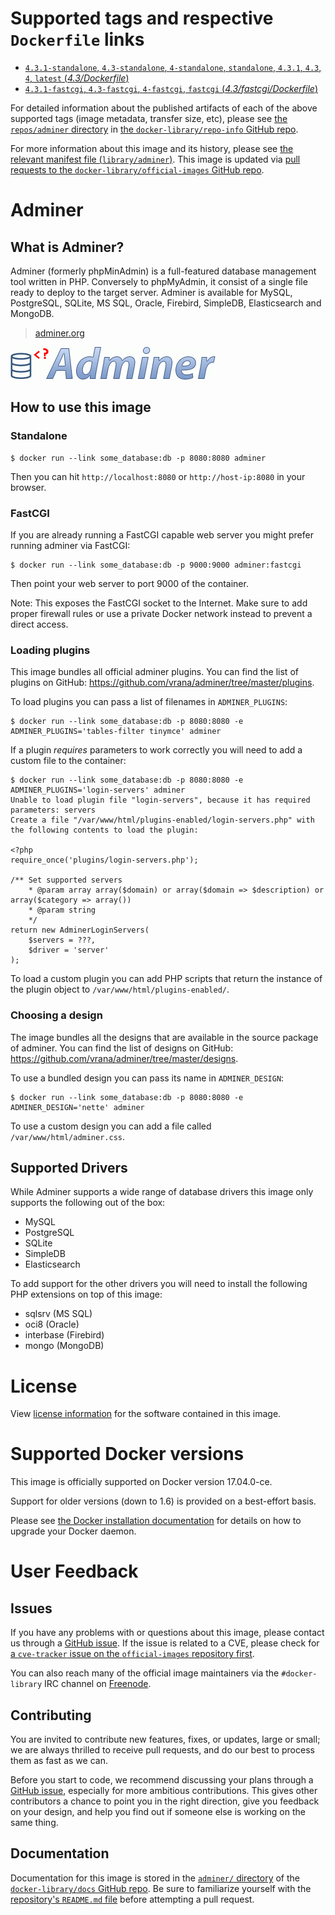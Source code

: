<!--

********************************************************************************

WARNING:

    DO NOT EDIT "adminer/README.md"

    IT IS AUTO-GENERATED

    (from the other files in "adminer/" combined with a set of templates)

********************************************************************************

-->

# Supported tags and respective `Dockerfile` links

-	[`4.3.1-standalone`, `4.3-standalone`, `4-standalone`, `standalone`, `4.3.1`, `4.3`, `4`, `latest` (*4.3/Dockerfile*)](https://github.com/TimWolla/docker-adminer/blob/e1aaa5a4a298198d739d794d239f97edcae0c1b8/4.3/Dockerfile)
-	[`4.3.1-fastcgi`, `4.3-fastcgi`, `4-fastcgi`, `fastcgi` (*4.3/fastcgi/Dockerfile*)](https://github.com/TimWolla/docker-adminer/blob/e1aaa5a4a298198d739d794d239f97edcae0c1b8/4.3/fastcgi/Dockerfile)

For detailed information about the published artifacts of each of the above supported tags (image metadata, transfer size, etc), please see [the `repos/adminer` directory](https://github.com/docker-library/repo-info/blob/master/repos/adminer) in [the `docker-library/repo-info` GitHub repo](https://github.com/docker-library/repo-info).

For more information about this image and its history, please see [the relevant manifest file (`library/adminer`)](https://github.com/docker-library/official-images/blob/master/library/adminer). This image is updated via [pull requests to the `docker-library/official-images` GitHub repo](https://github.com/docker-library/official-images/pulls?q=label%3Alibrary%2Fadminer).

# Adminer

## What is Adminer?

Adminer (formerly phpMinAdmin) is a full-featured database management tool written in PHP. Conversely to phpMyAdmin, it consist of a single file ready to deploy to the target server. Adminer is available for MySQL, PostgreSQL, SQLite, MS SQL, Oracle, Firebird, SimpleDB, Elasticsearch and MongoDB.

> [adminer.org](https://www.adminer.org)

![logo](https://raw.githubusercontent.com/docker-library/docs/95569c9119afe7b11a233105d398f99d93d2fcce/adminer/logo.png)

## How to use this image

### Standalone

	$ docker run --link some_database:db -p 8080:8080 adminer

Then you can hit `http://localhost:8080` or `http://host-ip:8080` in your browser.

### FastCGI

If you are already running a FastCGI capable web server you might prefer running adminer via FastCGI:

	$ docker run --link some_database:db -p 9000:9000 adminer:fastcgi

Then point your web server to port 9000 of the container.

Note: This exposes the FastCGI socket to the Internet. Make sure to add proper firewall rules or use a private Docker network instead to prevent a direct access.

### Loading plugins

This image bundles all official adminer plugins. You can find the list of plugins on GitHub: https://github.com/vrana/adminer/tree/master/plugins.

To load plugins you can pass a list of filenames in `ADMINER_PLUGINS`:

	$ docker run --link some_database:db -p 8080:8080 -e ADMINER_PLUGINS='tables-filter tinymce' adminer

If a plugin *requires* parameters to work correctly you will need to add a custom file to the container:

	$ docker run --link some_database:db -p 8080:8080 -e ADMINER_PLUGINS='login-servers' adminer
	Unable to load plugin file "login-servers", because it has required parameters: servers
	Create a file "/var/www/html/plugins-enabled/login-servers.php" with the following contents to load the plugin:
	
	<?php
	require_once('plugins/login-servers.php');
	
	/** Set supported servers
	    * @param array array($domain) or array($domain => $description) or array($category => array())
	    * @param string
	    */
	return new AdminerLoginServers(
	    $servers = ???,
	    $driver = 'server'
	);

To load a custom plugin you can add PHP scripts that return the instance of the plugin object to `/var/www/html/plugins-enabled/`.

### Choosing a design

The image bundles all the designs that are available in the source package of adminer. You can find the list of designs on GitHub: https://github.com/vrana/adminer/tree/master/designs.

To use a bundled design you can pass its name in `ADMINER_DESIGN`:

	$ docker run --link some_database:db -p 8080:8080 -e ADMINER_DESIGN='nette' adminer

To use a custom design you can add a file called `/var/www/html/adminer.css`.

## Supported Drivers

While Adminer supports a wide range of database drivers this image only supports the following out of the box:

-	MySQL
-	PostgreSQL
-	SQLite
-	SimpleDB
-	Elasticsearch

To add support for the other drivers you will need to install the following PHP extensions on top of this image:

-	sqlsrv (MS SQL)
-	oci8 (Oracle)
-	interbase (Firebird)
-	mongo (MongoDB)

# License

View [license information](https://github.com/vrana/adminer/blob/master/readme.txt) for the software contained in this image.

# Supported Docker versions

This image is officially supported on Docker version 17.04.0-ce.

Support for older versions (down to 1.6) is provided on a best-effort basis.

Please see [the Docker installation documentation](https://docs.docker.com/installation/) for details on how to upgrade your Docker daemon.

# User Feedback

## Issues

If you have any problems with or questions about this image, please contact us through a [GitHub issue](https://github.com/TimWolla/docker-adminer/issues). If the issue is related to a CVE, please check for [a `cve-tracker` issue on the `official-images` repository first](https://github.com/docker-library/official-images/issues?q=label%3Acve-tracker).

You can also reach many of the official image maintainers via the `#docker-library` IRC channel on [Freenode](https://freenode.net).

## Contributing

You are invited to contribute new features, fixes, or updates, large or small; we are always thrilled to receive pull requests, and do our best to process them as fast as we can.

Before you start to code, we recommend discussing your plans through a [GitHub issue](https://github.com/TimWolla/docker-adminer/issues), especially for more ambitious contributions. This gives other contributors a chance to point you in the right direction, give you feedback on your design, and help you find out if someone else is working on the same thing.

## Documentation

Documentation for this image is stored in the [`adminer/` directory](https://github.com/docker-library/docs/tree/master/adminer) of the [`docker-library/docs` GitHub repo](https://github.com/docker-library/docs). Be sure to familiarize yourself with the [repository's `README.md` file](https://github.com/docker-library/docs/blob/master/README.md) before attempting a pull request.
